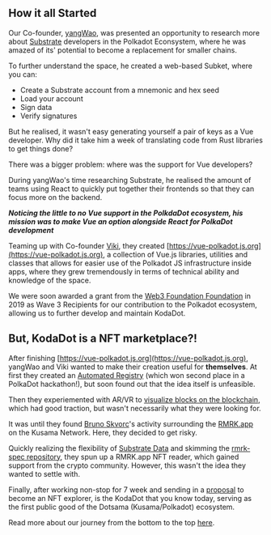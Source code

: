 ## How it all Started

Our Co-founder, [yangWao](https://twitter.com/yangWao), was presented an opportunity to research more about [Substrate](https://docs.substrate.io) developers in the Polkadot Econsystem, where he was amazed of its' potential to become a replacement for smaller chains. 

To further understand the space, he created a web-based Subket, where you can:
- Create a Substrate account from a mnemonic and hex seed
- Load your account
- Sign data
- Verify signatures

But he realised, it wasn't easy generating yourself a pair of keys as a Vue developer. Why did it take him a week of translating code from Rust libraries to get things done? 

There was a bigger problem: where was the support for Vue developers?

During yangWao's time researching Substrate, he realised the amount of teams using React to quickly put together their frontends so that they can focus more on the backend. 


***Noticing the little to no Vue support in the PolkdaDot ecosystem, his mission was to make Vue an option alongside React for PolkaDot development***

Teaming up with Co-founder [Viki](https://twitter.com/vikiival), they created [https://vue-polkadot.js.org](https://vue-polkadot.js.org), a collection of Vue.js libraries, utilities and classes that allows for easier use of the Polkadot JS infrastructure inside apps, where they grew tremendously in terms of technical ability and knowledge of the space.

We were soon awarded a grant from the [Web3 Foundation Foundation](https://medium.com/@web3) in 2019 as Wave 3 Recipients for our contribution to the Polkadot ecosystem, allowing us to further develop and maintain KodaDot. 

## But, KodaDot is a NFT marketplace?!

After finishing [https://vue-polkadot.js.org](https://vue-polkadot.js.org), yangWao and Viki wanted to make their creation useful for **themselves**. At first they created an [Automated Registry](https://hackmd.io/@yangwao/r1nRVC3nL) (which won second place in a PolkaDot hackathon!), but soon found out that the idea itself is unfeasible.

Then they experiemented with AR/VR to [visualize blocks on the blockchain](https://github.com/vue-polkadot/apps/issues/100), which had good traction, but wasn't necessarily what they were looking for.

It was until they found [Bruno Skvorc](https://medium.com/@bitfalls)'s activity surrounding the [RMRK.app](https://www.rmrk.app) on the Kusama Network. Here, they decided to get risky.

Quickly realizing the flexibility of [Substrate Data](https://polkadot.js.org/docs/substrate/extrinsics/#remark_remark-bytes) and skimming the [rmrk-spec repository](https://github.com/rmrk-team/rmrk-spec), they spun up a RMRK.app NFT reader, which gained support from the crypto community. However, this wasn't the idea they wanted to settle with.

Finally, after working non-stop for 7 week and sending in a [proposal](https://kusama.polkassembly.io/motion/256) to become an NFT explorer, is the KodaDot that you know today, serving as the first public good of the Dotsama (Kusama/Polkadot) ecosystem. 

Read more about our journey from the bottom to the top [here](https://medium.com/kodadot/traverse-to-the-prime-show-733d6046d3f5).

